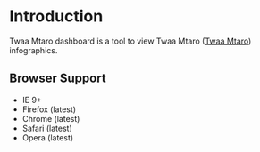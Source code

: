 Introduction
============
Twaa Mtaro dashboard is a tool to view Twaa Mtaro ([Twaa Mtaro](https://github.com/WorldBank-Transport/twaa-mtaro)) infographics.


Browser Support
---------------
- IE 9+
- Firefox (latest)
- Chrome (latest)
- Safari (latest)
- Opera (latest)





